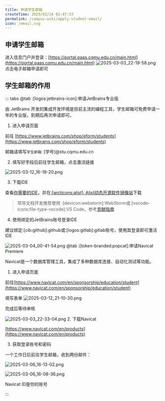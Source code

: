 ```yaml
---
title: 申请学生邮箱
createTime: 2025/02/24 02:47:33
permalink: /campus-wiki/apply-student-email/
icon: /email.svg
---
```


## 申请学生邮箱

进入信息门户并登录：[https://portal.paas.cqmu.edu.cn/main.html](https://portal.paas.cqmu.edu.cn/main.html)
![2025-03-03_22-19-58.png](/src/2025-03-03_22-19-58.png)
点击电子邮箱申请即可



## 学生邮箱的作用

::: tabs
@tab :[logos:jetbrains-icon]:申请JetBrains专业版

由 JetBrains 开发的集成开发环境是目前主流的编程工具，学生邮箱可免费申请一年的专业版，到期后再次申请即可。

1. 进入申请页面

前往 [https://www.jetbrains.com/shop/eform/students](https://www.jetbrains.com/shop/eform/students)

邮箱请填写`学生邮箱`: [学号]@stu.cqmu.edu.cn

2. 填写好字段后前往学生邮箱，点击激活链接

![2025-03-12_16-18-20.png](../../.vuepress/public/src/2025-03-12_16-18-20.png)

3. 下载IDE

查看[你需要的IDE](/campus-wiki/common-software/#ide-篇)，并在[:[arcticons:alist]: Alist动态开源软件镜像站](http://192.168.183.171:5244/softwares/JetBrainsIDEs)下载

> 项导文档开发推荐使用 :[devicon:webstorm]:WebStorm或:[vscode-icons:file-type-vscode]:VS Code，参考[贡献指南](/contribute/#我是文档站的开发者)

4. 使用绑定的JetBrains账号登录IDE

建议绑定:[cib:github]:github或:[logos:gitlab]:gitlab账号，使用其登录即可激活IDE

![2025-03-04_00-41-54.png](/src/2025-03-04_00-41-54.png)
@tab :[token-branded:popcat]:申请Navicat Premiere

Navicat是一个数据库管理工具，集成了多种数据库连接、自动化测试等功能。

1. 进入申请页面

前往[https://www.navicat.com/en/sponsorship/education/student](https://www.navicat.com/en/sponsorship/education/student)

填写表单
![2025-03-12_21-10-30.png](/src/2025-03-12_21-10-30.png)

完成后等待审核

![2025-03-03_22-33-04.png](/src/2025-03-03_22-33-04.png)
2. 下载Navicat

[https://www.navicat.com/en/products](https://www.navicat.com/en/products)

3. 获取登录账号和密码

一个工作日后前往学生邮箱，收到两份邮件：

![2025-03-06_16-13-02.png](/src/2025-03-06_16-13-02.png)

![2025-03-06_16-08-36.png](/src/2025-03-06_16-08-36.png)

Navicat ID是你的账号


:::
